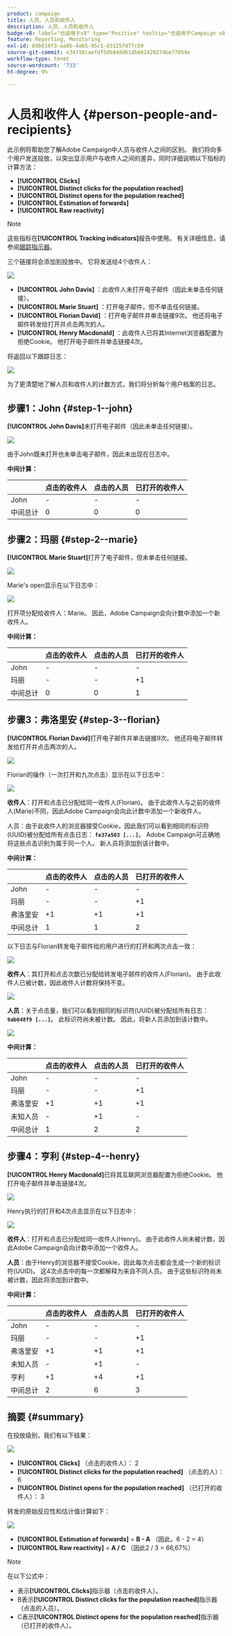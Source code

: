 ```yaml
---
product: campaign
title: 人员、人员和收件人
description: 人员、人员和收件人
badge-v8: label="也适用于v8" type="Positive" tooltip="也适用于Campaign v8"
feature: Reporting, Monitoring
exl-id: 69b810f3-aa8b-4ab5-95c1-831257d7fcb9
source-git-commit: e34718caefdf5db4ddd61db601420274be77054e
workflow-type: tm+mt
source-wordcount: '733'
ht-degree: 9%

---
```


# 人员和收件人 {#person-people-and-recipients}



此示例将帮助您了解Adobe Campaign中人员与收件人之间的区别。 我们将向多个用户发送投放，以突出显示用户与收件人之间的差异，同时详细说明以下指标的计算方法：

* **[!UICONTROL Clicks]**
* **[!UICONTROL Distinct clicks for the population reached]**
* **[!UICONTROL Distinct opens for the population reached]**
* **[!UICONTROL Estimation of forwards]**
* **[!UICONTROL Raw reactivity]**

>[!NOTE]
>
>这些指标在&#x200B;**[!UICONTROL Tracking indicators]**&#x200B;报告中使用。 有关详细信息，请参阅[跟踪指示器](../../reporting/using/delivery-reports.md#tracking-indicators)。

三个链接将会添加到投放中。 它将发送给4个收件人：

![](assets/s_ncs_user_indicators_example_1.png)

* **[!UICONTROL John Davis]** ：此收件人未打开电子邮件（因此未单击任何链接）。
* **[!UICONTROL Marie Stuart]** ：打开电子邮件，但不单击任何链接。
* **[!UICONTROL Florian David]** ：打开电子邮件并单击链接9次。 他还将电子邮件转发给打开并点击两次的人。
* **[!UICONTROL Henry Macdonald]** ：此收件人已将其Internet浏览器配置为拒绝Cookie。 他打开电子邮件并单击链接4次。

将返回以下跟踪日志：

![](assets/s_ncs_user_indicators_example_2.png)

为了更清楚地了解人员和收件人的计数方式，我们将分析每个用户档案的日志。

## 步骤1：John {#step-1--john}

**[!UICONTROL John Davis]**&#x200B;未打开电子邮件（因此未单击任何链接）。

![](assets/s_ncs_user_indicators_example_8.png)

由于John既未打开也未单击电子邮件，因此未出现在日志中。

**中间计算：**

|   | 点击的收件人 | 点击的人员 | 已打开的收件人 |
|---|---|---|---|
| John | - | - | - |
| 中间总计 | 0 | 0 | 0 |

## 步骤2：玛丽 {#step-2--marie}

**[!UICONTROL Marie Stuart]**&#x200B;打开了电子邮件，但未单击任何链接。

![](assets/s_ncs_user_indicators_example_7.png)

Marie&#39;s open显示在以下日志中：

![](assets/s_ncs_user_indicators_example_4bis.png)

打开项分配给收件人：Marie。 因此，Adobe Campaign会向计数中添加一个新收件人。

**中间计算：**

|   | 点击的收件人 | 点击的人员 | 已打开的收件人 |
|---|---|---|---|
| John | - | - | - |
| 玛丽 | - | - | +1 |
| 中间总计 | 0 | 0 | 1 |

## 步骤3：弗洛里安 {#step-3--florian}

**[!UICONTROL Florian David]**&#x200B;打开电子邮件并单击链接9次。 他还将电子邮件转发给打开并点击两次的人。

![](assets/s_ncs_user_indicators_example_9.png)

Florian的操作（一次打开和九次点击）显示在以下日志中：

![](assets/s_ncs_user_indicators_example_3bis.png)

**收件人**：打开和点击已分配给同一收件人(Florian)。 由于此收件人与之前的收件人(Marie)不同，因此Adobe Campaign会向此计数中添加一个新收件人。

人员：由于此收件人的浏览器接受Cookie，因此我们可以看到相同的标识符(UUID)被分配给所有点击日志： **`fe37a503 [...]`**。 Adobe Campaign可正确地将这些点击识别为属于同一个人。 新人员将添加到该计数中。

**中间计算：**

|   | 点击的收件人 | 点击的人员 | 已打开的收件人 |
|---|---|---|---|
| John | - | - | - |
| 玛丽 | - | - | +1 |
| 弗洛里安 | +1 | +1 | +1 |
| 中间总计 | 1 | 1 | 2 |

以下日志与Florian转发电子邮件给的用户进行的打开和两次点击一致：

![](assets/s_ncs_user_indicators_example_6bis.png)

**收件人**：其打开和点击次数已分配给转发电子邮件的收件人(Florian)。 由于此收件人已被计数，因此收件人计数将保持不变。

![](assets/s_ncs_user_indicators_example_12.png)

**人员**：关于点击量，我们可以看到相同的标识符(UUID)被分配给所有日志： **`9ab648f9 [...]`**。 此标识符尚未被计数。 因此，将新人员添加到该计数中。

![](assets/s_ncs_user_indicators_example_13.png)

**中间计算：**

|   | 点击的收件人 | 点击的人员 | 已打开的收件人 |
|---|---|---|---|
| John | - | - | - |
| 玛丽 | - | - | +1 |
| 弗洛里安 | +1 | +1 | +1 |
| 未知人员 | - | +1 | - |
| 中间总计 | 1 | 2 | 2 |

## 步骤4：亨利 {#step-4--henry}

**[!UICONTROL Henry Macdonald]**&#x200B;已将其互联网浏览器配置为拒绝Cookie。 他打开电子邮件并单击链接4次。

![](assets/s_ncs_user_indicators_example_10.png)

Henry执行的打开和4次点击显示在以下日志中：

![](assets/s_ncs_user_indicators_example_5bis.png)

**收件人**：打开和点击已分配给同一收件人(Henry)。 由于此收件人尚未被计数，因此Adobe Campaign会向计数中添加一个收件人。

**人员**：由于Henry的浏览器不接受Cookie，因此每次点击都会生成一个新的标识符(UUID)。 这4次点击中的每一次都解释为来自不同人员。 由于这些标识符尚未被计数，因此将添加到计数中。

**中间计算：**

|   | 点击的收件人 | 点击的人员 | 已打开的收件人 |
|---|---|---|---|
| John | - | - | - |
| 玛丽 | - | - | +1 |
| 弗洛里安 | +1 | +1 | +1 |
| 未知人员 | - | +1 | - |
| 亨利 | +1 | +4 | +1 |
| 中间总计 | 2 | 6 | 3 |

## 摘要 {#summary}

在投放级别，我们有以下结果：

![](assets/s_ncs_user_indicators_example.png)

* **[!UICONTROL Clicks]** （点击的收件人）： 2
* **[!UICONTROL Distinct clicks for the population reached]** （点击的人）：6
* **[!UICONTROL Distinct opens for the population reached]** （已打开的收件人）： 3

转发的原始反应性和估计值计算如下：

![](assets/s_ncs_user_indicators_example11.png)

* **[!UICONTROL Estimation of forwards]** = **B - A** （因此，6 - 2 = 4）
* **[!UICONTROL Raw reactivity]** = **A / C** （因此2 / 3 = 66,67%）

>[!NOTE]
>
>在以下公式中：
>
>* 表示&#x200B;**[!UICONTROL Clicks]**&#x200B;指示器（点击的收件人）。
>* B表示&#x200B;**[!UICONTROL Distinct clicks for the population reached]**&#x200B;指示器（点击的人员）。
>* C表示&#x200B;**[!UICONTROL Distinct opens for the population reached]**&#x200B;指示器（已打开的收件人）。
